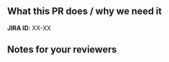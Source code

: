 <!--
  !!!! README !!!! Please fill this out.

  Please follow the PR naming conventions: 
  https://outreach-io.atlassian.net/wiki/spaces/EN/pages/1902444645/Conventional+Commits
-->


<!-- A short description of what your PR does and what it solves. -->
## What this PR does / why we need it



<!--- Block(jiraPrefix) --->
**JIRA ID**: XX-XX
<!--- EndBlock(jiraPrefix) --->

<!-- Notes that may be helpful for anyone reviewing this PR -->
## Notes for your reviewers



<!--- Block(custom) -->
<!--- EndBlock(custom) -->
